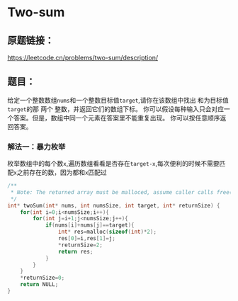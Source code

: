 # Two-sum
## 原题链接：
https://leetcode.cn/problems/two-sum/description/
## 题目：
给定一个整数数组`nums`和一个整数目标值`target`,请你在该数组中找出 和为目标值`target`的那 两个 整数，并返回它们的数组下标。
你可以假设每种输入只会对应一个答案。但是，数组中同一个元素在答案里不能重复出现。
你可以按任意顺序返回答案。
### 解法一：暴力枚举
枚举数组中的每个数`x`,遍历数组看看是否存在`target-x`,每次便利的时候不需要匹配`x`之前存在的数，因为都和`x`匹配过
```C
/**
 * Note: The returned array must be malloced, assume caller calls free().
 */
int* twoSum(int* nums, int numsSize, int target, int* returnSize) {
    for(int i=0;i<numsSize;i++){
        for(int j=i+1;j<numsSize;j++){
            if(nums[i]+nums[j]==target){
                int* res=malloc(sizeof(int)*2);
                res[0]=i,res[1]=j;
                *returnSize=2;
                return res;
            }
        }
    }
    *returnSize=0;
    return NULL;
}
```
 
